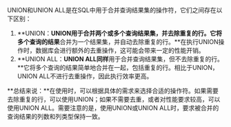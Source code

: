 UNION和UNION ALL是在SQL中用于合并查询结果集的操作符，它们之间存在以下区别：

1. **UNION：**UNION用于合并两个或多个查询结果集，并去除重复的行。它将多个查询的结果**合并为一个结果集，并自动去除重复的行。**在执行UNION操作时，数据库会进行额外的去重操作，这可能会带来一定的性能开销。
2. **UNION ALL：**UNION ALL同样**用于合并查询结果集，但不去除重复的行。**它将多个查询的结果简单地合并在一起，包括重复的行。相比于UNION，UNION ALL不进行去重操作，因此执行效率更高。

**总结来说：**在使用时，可以根据具体的需求来选择合适的操作符。如果需要去除重复的行，可以使用UNION；如果不需要去重，或者对性能要求较高，可以使用UNION ALL。需要注意的是，使用UNION或UNION ALL时，要求被合并的查询结果的列数和列类型保持一致。
